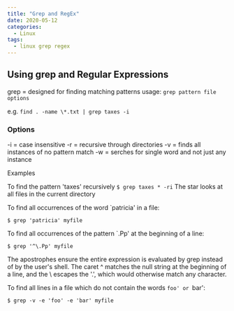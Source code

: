 ```yaml
---
title: "Grep and RegEx"
date: 2020-05-12
categories:
  - Linux
tags:
  - linux grep regex
---
```


## Using grep and Regular Expressions

grep = designed for finding matching patterns
usage: `grep pattern file options`

e.g. `find . -name \*.txt | grep taxes -i`

### Options
-i = case insensitive
-r = recursive through directories
-v = finds all instances of no pattern match
-w = serches for single word and not just any instance

Examples

To find the pattern 'taxes' recursively
    `$ grep taxes * -ri`
    The star looks at all files in the current directory

To find all occurrences of the word `patricia' in a file:

    $ grep 'patricia' myfile

To find all occurrences of the pattern `.Pp' at the beginning of a line:

    $ grep '^\.Pp' myfile

The apostrophes ensure the entire expression is evaluated by grep instead
of by the user's shell.  The caret \^ matches the null string at the
beginning of a line, and the \\ escapes the '.', which would otherwise
match any character.

To find all lines in a file which do not contain the words `foo' or
`bar':

    $ grep -v -e 'foo' -e 'bar' myfile
